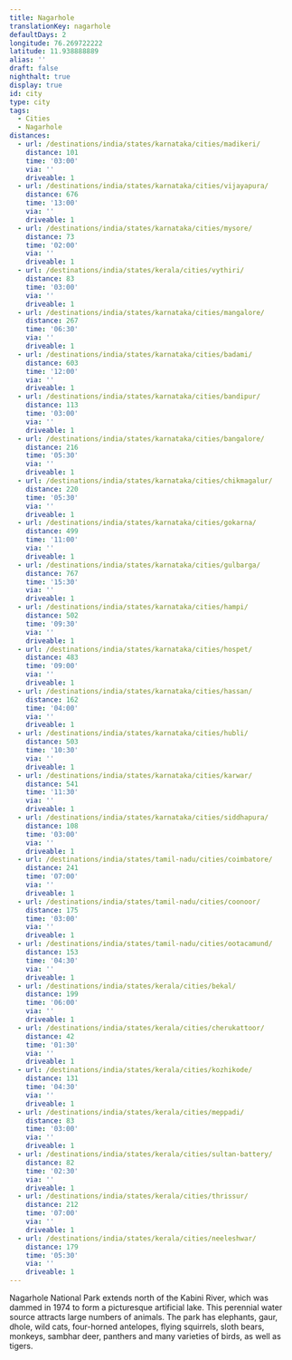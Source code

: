 ```yaml
---
title: Nagarhole
translationKey: nagarhole
defaultDays: 2
longitude: 76.269722222
latitude: 11.938888889
alias: ''
draft: false
nighthalt: true
display: true
id: city
type: city
tags:
  - Cities
  - Nagarhole
distances:
  - url: /destinations/india/states/karnataka/cities/madikeri/
    distance: 101
    time: '03:00'
    via: ''
    driveable: 1
  - url: /destinations/india/states/karnataka/cities/vijayapura/
    distance: 676
    time: '13:00'
    via: ''
    driveable: 1
  - url: /destinations/india/states/karnataka/cities/mysore/
    distance: 73
    time: '02:00'
    via: ''
    driveable: 1
  - url: /destinations/india/states/kerala/cities/vythiri/
    distance: 83
    time: '03:00'
    via: ''
    driveable: 1
  - url: /destinations/india/states/karnataka/cities/mangalore/
    distance: 267
    time: '06:30'
    via: ''
    driveable: 1
  - url: /destinations/india/states/karnataka/cities/badami/
    distance: 603
    time: '12:00'
    via: ''
    driveable: 1
  - url: /destinations/india/states/karnataka/cities/bandipur/
    distance: 113
    time: '03:00'
    via: ''
    driveable: 1
  - url: /destinations/india/states/karnataka/cities/bangalore/
    distance: 216
    time: '05:30'
    via: ''
    driveable: 1
  - url: /destinations/india/states/karnataka/cities/chikmagalur/
    distance: 220
    time: '05:30'
    via: ''
    driveable: 1
  - url: /destinations/india/states/karnataka/cities/gokarna/
    distance: 499
    time: '11:00'
    via: ''
    driveable: 1
  - url: /destinations/india/states/karnataka/cities/gulbarga/
    distance: 767
    time: '15:30'
    via: ''
    driveable: 1
  - url: /destinations/india/states/karnataka/cities/hampi/
    distance: 502
    time: '09:30'
    via: ''
    driveable: 1
  - url: /destinations/india/states/karnataka/cities/hospet/
    distance: 483
    time: '09:00'
    via: ''
    driveable: 1
  - url: /destinations/india/states/karnataka/cities/hassan/
    distance: 162
    time: '04:00'
    via: ''
    driveable: 1
  - url: /destinations/india/states/karnataka/cities/hubli/
    distance: 503
    time: '10:30'
    via: ''
    driveable: 1
  - url: /destinations/india/states/karnataka/cities/karwar/
    distance: 541
    time: '11:30'
    via: ''
    driveable: 1
  - url: /destinations/india/states/karnataka/cities/siddhapura/
    distance: 108
    time: '03:00'
    via: ''
    driveable: 1
  - url: /destinations/india/states/tamil-nadu/cities/coimbatore/
    distance: 241
    time: '07:00'
    via: ''
    driveable: 1
  - url: /destinations/india/states/tamil-nadu/cities/coonoor/
    distance: 175
    time: '03:00'
    via: ''
    driveable: 1
  - url: /destinations/india/states/tamil-nadu/cities/ootacamund/
    distance: 153
    time: '04:30'
    via: ''
    driveable: 1
  - url: /destinations/india/states/kerala/cities/bekal/
    distance: 199
    time: '06:00'
    via: ''
    driveable: 1
  - url: /destinations/india/states/kerala/cities/cherukattoor/
    distance: 42
    time: '01:30'
    via: ''
    driveable: 1
  - url: /destinations/india/states/kerala/cities/kozhikode/
    distance: 131
    time: '04:30'
    via: ''
    driveable: 1
  - url: /destinations/india/states/kerala/cities/meppadi/
    distance: 83
    time: '03:00'
    via: ''
    driveable: 1
  - url: /destinations/india/states/kerala/cities/sultan-battery/
    distance: 82
    time: '02:30'
    via: ''
    driveable: 1
  - url: /destinations/india/states/kerala/cities/thrissur/
    distance: 212
    time: '07:00'
    via: ''
    driveable: 1
  - url: /destinations/india/states/kerala/cities/neeleshwar/
    distance: 179
    time: '05:30'
    via: ''
    driveable: 1
---
```






























































































































































































Nagarhole National Park extends north of the Kabini River, which was dammed in 1974 to form a picturesque artificial lake. This perennial water source attracts large numbers of animals. The park has elephants, gaur, dhole, wild cats, four-horned antelopes, flying squirrels, sloth bears, monkeys, sambhar deer, panthers and many varieties of birds, as well as tigers.